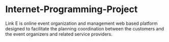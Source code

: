 # Internet-Programming-Project
Link E is online event organization and management web based platform designed to facilitate the planning coordination between the customers and the event organizers and related service providers.
